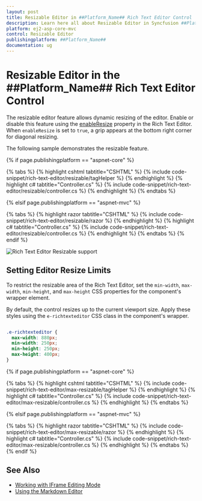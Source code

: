 ```yaml
---
layout: post
title: Resizable Editor in ##Platform_Name## Rich Text Editor Control | Syncfusion
description: Learn here all about Resizable Editor in Syncfusion ##Platform_Name## Rich Text Editor control of Syncfusion Essential JS 2 and more.
platform: ej2-asp-core-mvc
control: Resizable Editor
publishingplatform: ##Platform_Name##
documentation: ug
---
```


# Resizable Editor in the ##Platform_Name## Rich Text Editor Control

The resizable editor feature allows dynamic resizing of the editor. Enable or disable this feature using the [enableResize](https://help.syncfusion.com/cr/aspnetcore-js2/syncfusion.ej2.richtexteditor.richtexteditor.html#Syncfusion_EJ2_RichTextEditor_RichTextEditor_EnableResize) property in the Rich Text Editor. When `enableResize` is set to `true`, a grip appears at the bottom right corner for diagonal resizing.

The following sample demonstrates the resizable feature.

{% if page.publishingplatform == "aspnet-core" %}

{% tabs %}
{% highlight cshtml tabtitle="CSHTML" %}
{% include code-snippet/rich-text-editor/resizable/tagHelper %}
{% endhighlight %}
{% highlight c# tabtitle="Controller.cs" %}
{% include code-snippet/rich-text-editor/resizable/controller.cs %}
{% endhighlight %}
{% endtabs %}

{% elsif page.publishingplatform == "aspnet-mvc" %}

{% tabs %}
{% highlight razor tabtitle="CSHTML" %}
{% include code-snippet/rich-text-editor/resizable/razor %}
{% endhighlight %}
{% highlight c# tabtitle="Controller.cs" %}
{% include code-snippet/rich-text-editor/resizable/controller.cs %}
{% endhighlight %}
{% endtabs %}
{% endif %}

![Rich Text Editor Resizable support](./images/Resizable-Editor.png)

## Setting Editor Resize Limits

To restrict the resizable area of the Rich Text Editor, set the `min-width`, `max-width`, `min-height`, and `max-height` CSS properties for the component's wrapper element. 

By default, the control resizes up to the current viewport size. Apply these styles using the `e-richtexteditor`  CSS class in the component's wrapper.

```CSS

.e-richtexteditor {
  max-width: 880px;
  min-width: 250px;
  min-height: 250px;
  max-height: 400px;
}

```

{% if page.publishingplatform == "aspnet-core" %}

{% tabs %}
{% highlight cshtml tabtitle="CSHTML" %}
{% include code-snippet/rich-text-editor/max-resizable/tagHelper %}
{% endhighlight %}
{% highlight c# tabtitle="Controller.cs" %}
{% include code-snippet/rich-text-editor/max-resizable/controller.cs %}
{% endhighlight %}
{% endtabs %}

{% elsif page.publishingplatform == "aspnet-mvc" %}

{% tabs %}
{% highlight razor tabtitle="CSHTML" %}
{% include code-snippet/rich-text-editor/max-resizable/razor %}
{% endhighlight %}
{% highlight c# tabtitle="Controller.cs" %}
{% include code-snippet/rich-text-editor/max-resizable/controller.cs %}
{% endhighlight %}
{% endtabs %}
{% endif %}

## See Also

* [Working with IFrame Editing Mode](./iframe)
* [Using the Markdown Editor](./markdown)